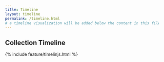 ```yaml
---
title: Timeline
layout: timeline
permalink: /timeline.html
# a timeline visualization will be added below the content in this file
---
```


## Collection Timeline
{% include feature/timelinjs.html %}
